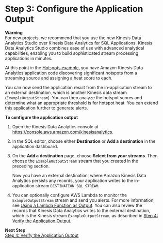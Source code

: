 # Step 3: Configure the Application Output<a name="app-hotspots-create-ka-app-config-destination"></a>

**Warning**  
For new projects, we recommend that you use the new Kinesis Data Analytics Studio over Kinesis Data Analytics for SQL Applications\. Kinesis Data Analytics Studio combines ease of use with advanced analytical capabilities, enabling you to build sophisticated stream processing applications in minutes\.

At this point in the [Hotspots example](app-hotspots-detection.md), you have Amazon Kinesis Data Analytics application code discovering significant hotspots from a streaming source and assigning a heat score to each\. 

You can now send the application result from the in\-application stream to an external destination, which is another Kinesis data stream \(`ExampleOutputStream`\)\. You can then analyze the hotspot scores and determine what an appropriate threshold is for hotspot heat\. You can extend this application further to generate alerts\. 

**To configure the application output**

1. Open the Kinesis Data Analytics console at [ https://console\.aws\.amazon\.com/kinesisanalytics](https://console.aws.amazon.com/kinesisanalytics)\.

1. In the SQL editor, choose either **Destination** or **Add a destination** in the application dashboard\. 

1. On the **Add a destination** page, choose **Select from your streams**\. Then choose the `ExampleOutputStream` stream that you created in the preceding section\.

   Now you have an external destination, where Amazon Kinesis Data Analytics persists any records, your application writes to the in\-application stream `DESTINATION_SQL_STREAM`\. 

1. You can optionally configure AWS Lambda to monitor the `ExampleOutputStream` stream and send you alerts\. For more information, see [Using a Lambda Function as Output](how-it-works-output-lambda.md)\. You can also review the records that Kinesis Data Analytics writes to the external destination, which is the Kinesis stream `ExampleOutputStream`, as described in [Step 4: Verify the Application Output](app-hotspots-verify-output.md)\.

**Next Step**  
[Step 4: Verify the Application Output](app-hotspots-verify-output.md)